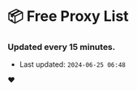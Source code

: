 # :package: Free Proxy List
### Updated every 15 minutes.

- Last updated: `2024-06-25 06:48`

:heart:
